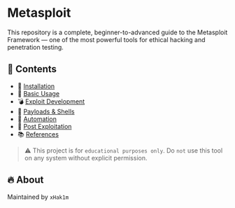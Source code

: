 # Metasploit

This repository is a complete, beginner-to-advanced guide to the Metasploit Framework — one of the most powerful tools for ethical hacking and penetration testing.

## 📁 Contents

- 🔧 [Installation](./metasploit-installation.md)
- 🧠 [Basic Usage](./metasploit-usage-basics.md)
- 💣 [Exploit Development](./exploit-development.md)
- 🧬 [Payloads & Shells](./payloads-cheatsheet.md)
- 🔄 [Automation](./metasploit-automation.md)
- 🛑 [Post Exploitation](./post-exploitation.md)
- 📚 [References](./references.md)

> ⚠️ This project is for ```educational purposes only```. Do ```not``` use this tool on any system without explicit permission.

## 🔥 About

Maintained by ```xHak1m```
